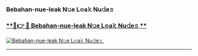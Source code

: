 ### Bebahan-nue-leak N𝚞e L𝚎a𝚔 Nu𝚍e𝚜   

### [ **🔗👉 🔴 Bebahan-nue-leak N𝚞e L𝚎a𝚔 Nu𝚍e𝚜 **](https://taap.it/xNRuk4)  

[![Bebahan-nue-leak N𝚞e L𝚎a𝚔 Nu𝚍e𝚜 ](https://i.imgur.com/0qMVB7G.gif)](https://taap.it/xNRuk4)  

___  
